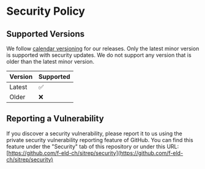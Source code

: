 # Security Policy

## Supported Versions

We follow [calendar versioning](https://calver.org/) for our releases. Only the latest minor version is supported with security updates. We do not support any version that is older than the latest minor version.

| Version | Supported          |
| ------- | ------------------ |
| Latest  | :white_check_mark: |
| Older   | :x:                |

## Reporting a Vulnerability

If you discover a security vulnerability, please report it to us using the private security vulnerability reporting feature of GitHub. You can find this feature under the "Security" tab of this repository or under this URL:
[https://github.com/f-eld-ch/sitrep/security](https://github.com/f-eld-ch/sitrep/security)
